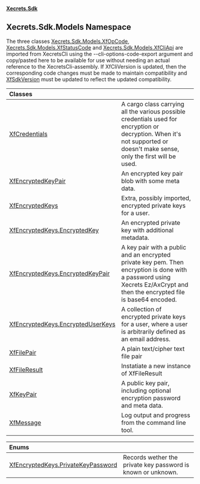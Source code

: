 #### [Xecrets.Sdk](index.md 'index')

## Xecrets.Sdk.Models Namespace

The three classes [Xecrets.Sdk.Models.XfOpCode](https://learn.microsoft.com/en-us/dotnet/api/xecrets.sdk.models.xfopcode 'Xecrets.Sdk.Models.XfOpCode'), [Xecrets.Sdk.Models.XfStatusCode](https://learn.microsoft.com/en-us/dotnet/api/xecrets.sdk.models.xfstatuscode 'Xecrets.Sdk.Models.XfStatusCode') and [Xecrets.Sdk.Models.XfCliApi](https://learn.microsoft.com/en-us/dotnet/api/xecrets.sdk.models.xfcliapi 'Xecrets.Sdk.Models.XfCliApi') are imported
from XecretsCli using the --cli-options-code-export argument and copy/pasted here to be available for use
without needing an actual reference to the XecretsCli-assembly. If XfCliVersion is updated, then the
corresponding code changes must be made to maintain compatibility and [XfSdkVersion](Xecrets.Sdk.XfSdkVersion.md 'Xecrets.Sdk.XfSdkVersion')
must be updated to reflect the updated compatibility.

| Classes | |
| :--- | :--- |
| [XfCredentials](Xecrets.Sdk.Models.XfCredentials.md 'Xecrets.Sdk.Models.XfCredentials') | A cargo class carrying all the various possible credentials used for encryption or decryption. When it's not supported or doesn't make sense, only the first will be used. |
| [XfEncryptedKeyPair](Xecrets.Sdk.Models.XfEncryptedKeyPair.md 'Xecrets.Sdk.Models.XfEncryptedKeyPair') | An encrypted key pair blob with some meta data. |
| [XfEncryptedKeys](Xecrets.Sdk.Models.XfEncryptedKeys.md 'Xecrets.Sdk.Models.XfEncryptedKeys') | Extra, possibly imported, encrypted private keys for a user. |
| [XfEncryptedKeys.EncryptedKey](Xecrets.Sdk.Models.XfEncryptedKeys.EncryptedKey.md 'Xecrets.Sdk.Models.XfEncryptedKeys.EncryptedKey') | An encrypted private key with additional metadata. |
| [XfEncryptedKeys.EncryptedKeyPair](Xecrets.Sdk.Models.XfEncryptedKeys.EncryptedKeyPair.md 'Xecrets.Sdk.Models.XfEncryptedKeys.EncryptedKeyPair') | A key pair with a public and an encrypted private key pem. Then encryption is done with a password using Xecrets Ez/AxCrypt and then the encrypted file is base64 encoded. |
| [XfEncryptedKeys.EncryptedUserKeys](Xecrets.Sdk.Models.XfEncryptedKeys.EncryptedUserKeys.md 'Xecrets.Sdk.Models.XfEncryptedKeys.EncryptedUserKeys') | A collection of encrypted private keys for a user, where a user is arbitrarily defined as an email address. |
| [XfFilePair](Xecrets.Sdk.Models.XfFilePair.md 'Xecrets.Sdk.Models.XfFilePair') | A plain text/cipher text file pair |
| [XfFileResult](Xecrets.Sdk.Models.XfFileResult.md 'Xecrets.Sdk.Models.XfFileResult') | Instatiate a new instance of XfFileResult |
| [XfKeyPair](Xecrets.Sdk.Models.XfKeyPair.md 'Xecrets.Sdk.Models.XfKeyPair') | A public key pair, including optional encryption password and meta data. |
| [XfMessage](Xecrets.Sdk.Models.XfMessage.md 'Xecrets.Sdk.Models.XfMessage') | Log output and progress from the command line tool. |

| Enums | |
| :--- | :--- |
| [XfEncryptedKeys.PrivateKeyPassword](Xecrets.Sdk.Models.XfEncryptedKeys.PrivateKeyPassword.md 'Xecrets.Sdk.Models.XfEncryptedKeys.PrivateKeyPassword') | Records wether the private key password is known or unknown. |
